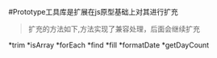 #Prototype工具库是扩展在js原型基础上对其进行扩充
>扩充的方法如下,方法实现了兼容处理，后面会继续扩充


*trim
*isArray
*forEach
*find
*fill
*formatDate
*getDayCount
